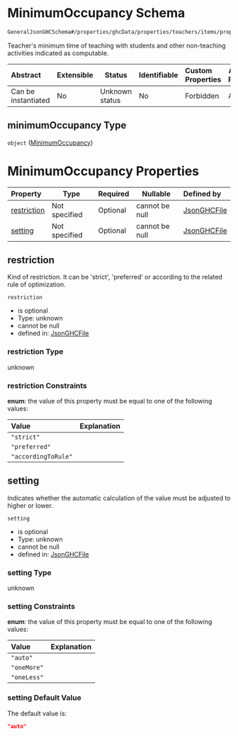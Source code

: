 # MinimumOccupancy Schema

```txt
GeneralJsonGHCSchema#/properties/ghcData/properties/teachers/items/properties/settings/items/properties/daylyOcupation/properties/minimumOccupancy
```

Teacher's minimum time of teaching with students and other non-teaching activities indicated as computable.


| Abstract            | Extensible | Status         | Identifiable | Custom Properties | Additional Properties | Access Restrictions | Defined In                                                         |
| :------------------ | ---------- | -------------- | ------------ | :---------------- | --------------------- | ------------------- | ------------------------------------------------------------------ |
| Can be instantiated | No         | Unknown status | No           | Forbidden         | Allowed               | none                | [ghc.schema.json\*](../out/ghc.schema.json "open original schema") |

## minimumOccupancy Type

`object` ([MinimumOccupancy](ghc-properties-ghcdata-properties-teachers-teacher-properties-settings-periodsetting-properties-daylyocupation-properties-minimumoccupancy.md))

# MinimumOccupancy Properties

| Property                    | Type          | Required | Nullable       | Defined by                                                                                                                                                                                                                                                                                                                                                      |
| :-------------------------- | ------------- | -------- | -------------- | :-------------------------------------------------------------------------------------------------------------------------------------------------------------------------------------------------------------------------------------------------------------------------------------------------------------------------------------------------------------- |
| [restriction](#restriction) | Not specified | Optional | cannot be null | [JsonGHCFile](ghc-properties-ghcdata-properties-teachers-teacher-properties-settings-periodsetting-properties-daylyocupation-properties-minimumoccupancy-properties-restriction.md "GeneralJsonGHCSchema#/properties/ghcData/properties/teachers/items/properties/settings/items/properties/daylyOcupation/properties/minimumOccupancy/properties/restriction") |
| [setting](#setting)         | Not specified | Optional | cannot be null | [JsonGHCFile](ghc-properties-ghcdata-properties-teachers-teacher-properties-settings-periodsetting-properties-daylyocupation-properties-minimumoccupancy-properties-setting.md "GeneralJsonGHCSchema#/properties/ghcData/properties/teachers/items/properties/settings/items/properties/daylyOcupation/properties/minimumOccupancy/properties/setting")         |

## restriction

Kind of restriction. It can be 'strict', 'preferred' or according to the related rule of optimization.


`restriction`

-   is optional
-   Type: unknown
-   cannot be null
-   defined in: [JsonGHCFile](ghc-properties-ghcdata-properties-teachers-teacher-properties-settings-periodsetting-properties-daylyocupation-properties-minimumoccupancy-properties-restriction.md "GeneralJsonGHCSchema#/properties/ghcData/properties/teachers/items/properties/settings/items/properties/daylyOcupation/properties/minimumOccupancy/properties/restriction")

### restriction Type

unknown

### restriction Constraints

**enum**: the value of this property must be equal to one of the following values:

| Value               | Explanation |
| :------------------ | ----------- |
| `"strict"`          |             |
| `"preferred"`       |             |
| `"accordingToRule"` |             |

## setting

Indicates whether the automatic calculation of the value must be adjusted to higher or lower.


`setting`

-   is optional
-   Type: unknown
-   cannot be null
-   defined in: [JsonGHCFile](ghc-properties-ghcdata-properties-teachers-teacher-properties-settings-periodsetting-properties-daylyocupation-properties-minimumoccupancy-properties-setting.md "GeneralJsonGHCSchema#/properties/ghcData/properties/teachers/items/properties/settings/items/properties/daylyOcupation/properties/minimumOccupancy/properties/setting")

### setting Type

unknown

### setting Constraints

**enum**: the value of this property must be equal to one of the following values:

| Value       | Explanation |
| :---------- | ----------- |
| `"auto"`    |             |
| `"oneMore"` |             |
| `"oneLess"` |             |

### setting Default Value

The default value is:

```json
"auto"
```
